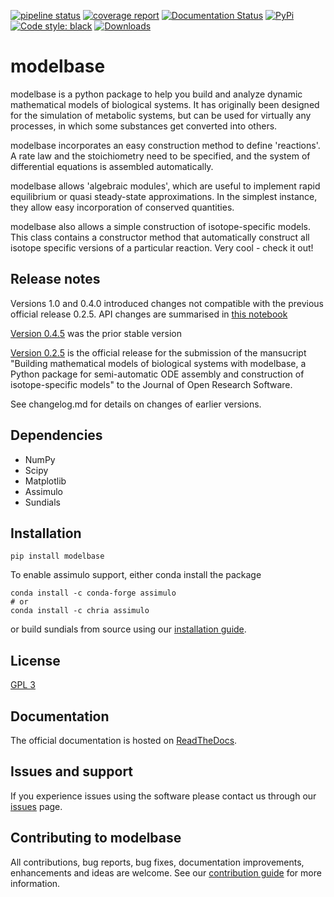[![pipeline status](https://gitlab.com/ebenhoeh/modelbase/badges/master/pipeline.svg)](https://gitlab.com/ebenhoeh/modelbase/-/commits/master)
[![coverage report](https://gitlab.com/ebenhoeh/modelbase/badges/master/coverage.svg)](https://gitlab.com/ebenhoeh/modelbase/-/commits/master)
[![Documentation Status](https://readthedocs.org/projects/modelbase/badge/?version=latest)](https://modelbase.readthedocs.io/en/latest/?badge=latest)
[![PyPi](https://img.shields.io/pypi/v/modelbase)](https://pypi.org/project/modelbase/)
[![Code style: black](https://img.shields.io/badge/code%20style-black-000000.svg)](https://github.com/psf/black)
[![Downloads](https://pepy.tech/badge/modelbase)](https://pepy.tech/project/modelbase)


# modelbase

modelbase is a python package to help you build and analyze dynamic mathematical models of biological systems. It has originally been designed for the simulation of metabolic systems, but can be used for virtually any processes, in which some substances get converted into others.

modelbase incorporates an easy construction method to define 'reactions'. A rate law and the stoichiometry need to be specified, and the system of differential equations is assembled automatically.

modelbase allows 'algebraic modules', which are useful to implement rapid equilibrium or quasi steady-state approximations. In the simplest instance, they allow easy incorporation of conserved quantities.

modelbase also allows a simple construction of isotope-specific models. This class contains a constructor method that automatically construct all isotope specific versions of a particular reaction. Very cool - check it out!

## Release notes
Versions 1.0 and 0.4.0 introduced changes not compatible with the previous official
release 0.2.5. API changes are summarised in [this notebook](docs/source/api-changes.ipynb)

[Version 0.4.5](https://gitlab.com/ebenhoeh/modelbase/-/tags/0.4.5) was the prior stable version

[Version 0.2.5](https://gitlab.com/ebenhoeh/modelbase/-/tags/initial-release)
is the official release for the submission of the
mansucript "Building mathematical models of biological systems
with modelbase, a Python package for semi-automatic ODE assembly
and construction of isotope-specific models" to the Journal of Open
Research Software.

See changelog.md for details on changes of earlier versions.

## Dependencies
* NumPy
* Scipy
* Matplotlib
* Assimulo
* Sundials

## Installation

```python3
pip install modelbase
```

To enable assimulo support, either conda install the package

```python3
conda install -c conda-forge assimulo
# or
conda install -c chria assimulo
```

or build sundials from source using our [installation guide](https://gitlab.com/ebenhoeh/modelbase/blob/master/docs/installation.rst).


## License
[GPL 3](https://gitlab.com/ebenhoeh/modelbase/blob/master/LICENSE)

## Documentation
The official documentation is hosted on [ReadTheDocs](https://modelbase.readthedocs.io/en/latest/).

## Issues and support
If you experience issues using the software please contact us through our [issues](https://gitlab.com/ebenhoeh/modelbase/issues) page.

## Contributing to modelbase
All contributions, bug reports, bug fixes, documentation improvements, enhancements and ideas are welcome. See our [contribution guide](https://gitlab.com/ebenhoeh/modelbase/blob/master/CONTRIBUTING.md) for more information.
